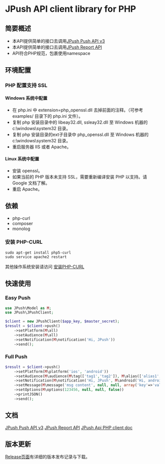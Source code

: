 # JPush API client library for PHP

## 简要概述  

* 本API提供简单的接口去调用[JPush Push API v3][1]
* 本API提供简单的接口去调用[JPush Report API][2]
* API符合PHP规范，包裹使用namespace

## 环境配置

### PHP 配置支持 SSL

#### Windows 系统中配置
* 在 php.ini 中 extension=php_openssl.dll 去掉前面的注释。（可参考 examples/ 目录下的 php.ini 文件）。
* 复制 php 安装目录中的 libeay32.dll, ssleay32.dll 至 Windows 机器的 c:\windows\system32 目录。
* 复制 php 安装目录的ext子目录中 php_openssl.dll 至 Windows 机器的 c:\windows\system32 目录。
* 重启服务器 IIS 或者 Apache。

#### Linux 系统中配置
* 安装 openssl。
* 如果当前的 PHP 版本未支持 SSL，需要重新编译安装 PHP 以支持。请 Google 文档了解。
* 重启 Apache。

## 依赖

* php-curl
* composer
* monolog

### 安装 PHP-CURL

```
sudo apt-get install php5-curl
sudo service apache2 restart
```
其他操作系统安装请访问 [安装PHP-CURL][3]

## 快速使用

### Easy Push

```php
use JPush\Model as M;
use JPush\JPushClient;

$client = new JPushClient($app_key, $master_secret);
$result = $client->push()
    ->setPlatform(M\all)
    ->setAudience(M\all)
    ->setNotification(M\notification('Hi, JPush'))
    ->send();
```

### Full Push
```php
$result = $client->push()
    ->setPlatform(M\platform('ios', 'android'))
    ->setAudience(M\audience(M\tag(['tag1','tag2']), M\alias(['alias1', 'alias2'])))
    ->setNotification(M\notification('Hi, JPush', M\android('Hi, android'), M\ios('Hi, ios', 'happy', 1, true)))
    ->setMessage(M\message('msg content', null, null, array('key'=>'value')))
    ->setOptions(M\options(123456, null, null, false))
    ->printJSON()
    ->send();
```

## 文档

[JPush Push API v3][4]
[JPush Report API][5]
[JPush Api PHP client doc][6]

## 版本更新

[Release页面][7]有详细的版本发布记录与下载。


  [1]: http://docs.jpush.cn/display/dev/Push-API-v3
  [2]: http://docs.jpush.cn/display/dev/Report-API
  [3]: http://www.php.net/manual/zh/curl.installation.php
  [4]: http://docs.jpush.cn/display/dev/Push-API-v3
  [5]: http://docs.jpush.cn/display/dev/Report-API
  [6]: doc/api.md
  [7]: https://github.com/jpush/jpush-api-php-client/releases/